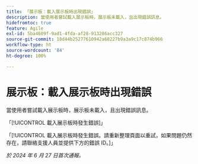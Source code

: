 ```yaml
---
title: 「展示板：載入展示板時出現錯誤」
description: 當使用者嘗試載入展示板時，展示板未載入，且出現錯誤訊息。
hidefromtoc: true
feature: Agile
exl-id: 5ba4609f-9ad1-4fda-af28-913286acc327
source-git-commit: 18d44b25277610942a68227b9a3a9c17c874b966
workflow-type: ht
source-wordcount: '84'
ht-degree: 100%

---
```


# 展示板：載入展示板時出現錯誤

當使用者嘗試載入展示板時，展示板未載入，且出現錯誤訊息。

「[!UICONTROL 載入展示板時發生錯誤]」

「[!UICONTROL 載入展示板時發生錯誤。請重新整理頁面以重試，如果問題仍然存在，請聯絡支援人員並提供下方的錯誤 ID。]」

_於 2024 年 6 月 27 日首次通報。_
